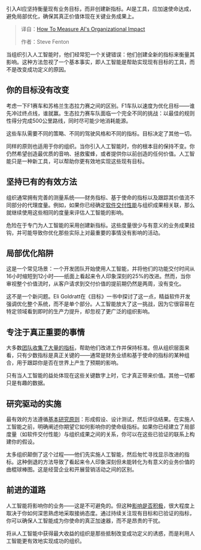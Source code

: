 
<!--
title: 如何量化AI组织影响：价值衡量与效益评估
cover: https://cdn.thenewstack.io/media/2025/10/e1569693-van-tay-media-s2-akdwqoq-unsplash-scaled.jpg
summary: 引入AI应坚持衡量现有业务目标，而非创建新指标。AI是工具，应加速使命达成，避免局部优化，确保其真正价值体现在关键业务成果上。
-->

引入AI应坚持衡量现有业务目标，而非创建新指标。AI是工具，应加速使命达成，避免局部优化，确保其真正价值体现在关键业务成果上。

> 译自：[How To Measure AI's Organizational Impact](https://thenewstack.io/how-to-measure-ais-organizational-impact/)
> 
> 作者：Steve Fenton

当组织引入人工智能时，他们经常犯一个关键错误：他们创建全新的指标来衡量其影响。这种方法忽视了一个基本事实，即人工智能是帮助实现现有目标的工具，而不是改变成功定义的原因。

## 你的目标没有改变

考虑一下F1赛车和苏格兰生态拉力赛之间的区别。F1车队以速度为优化目标——谁先冲过终点线，谁就赢。生态拉力赛车队面临一个完全不同的挑战：以最佳的规则性得分完成500公里路线，同时尽可能少地消耗能源。

这些车队需要不同的策略、不同的驾驶风格和不同的指标。目标决定了其他一切。

同样的原则也适用于你的组织。当你引入人工智能时，你的根本目的保持不变。你仍然希望创造最优质的音响、拯救蜜蜂，或者提供你以前创造的任何价值。人工智能只是一种新工具，可以帮助你更有效地实现这些现有目标。

## 坚持已有的有效方法

组织通常拥有完善的测量系统——财务指标、基于使命的指标以及跟踪其价值流不同部分的代理度量。例如，如果你已经确定[软件交付性能](https://thenewstack.io/stop-blaming-regulation-for-poor-software-delivery-performance/)与组织成果相关联，那么就继续使用这些相同的度量来评估人工智能的影响。

危险在于专门为人工智能的采用创建新指标。这些度量很少与有意义的业务成果挂钩，并可能导致你优化那些实际上对最重要的事情没有影响的活动。

## 局部优化陷阱

这是一个常见场景：一个开发团队开始使用人工智能，并将他们的功能交付时间从16小时缩短到12小时——纸面上看起来令人印象深刻的25%的改进。然而，当你审视整个价值流时，从客户请求到交付价值的提前期仍然是两周，没有变化。

这不是一个新问题。Eli Goldratt在《目标》一书中探讨了这一点，精益软件开发强调优化整个系统，而不是单个部分。人工智能放大了这一挑战，因为它很容易在特定领域看到即时的生产力提升，却忽视了更广泛的组织影响。

## 专注于真正重要的事情

大多数[团队收集了大量的指标](https://thenewstack.io/monitoring-developer-metrics-team-approach-is-best/)，帮助他们改进工作并保持标准。但从组织层面来看，只有少数指标是真正关键的——通常是财务业绩和基于使命的指标的某种组合，用于跟踪你是否在世界上产生了预期的影响。

只有当人工智能的益处体现在这些关键数字上时，它才真正带来价值。其他一切都只是有趣的数据。

## 研究驱动的实施

最有效的方法遵循[基本研究原则](https://thenewstack.io/key-basic-principles-to-secure-kubernetes-future/)：形成假设、设计测试，然后评估结果。在实施人工智能之前，明确阐述你期望它如何影响你的使命级指标。如果你已经建立了局部度量（如软件交付性能）与组织成果之间的关系，你可以在这些已验证的联系上构建你的假设。

太多组织颠倒了这个过程——他们先实施人工智能，然后匆忙寻找显示改进的指标。这种倒退的方法导致了看起来令人印象深刻但未能转化为有意义的业务价值的曲棍球棒图。这是经营企业和开展营销活动之间的区别。

## 前进的道路

人工智能将影响你的业务——这是不可避免的。但这种[影响是否积极](https://thenewstack.io/economists-show-ai-bringing-positive-impact-to-workplaces/)，很大程度上取决于你如何深思熟虑地采取接纳态度。通过持续关注现有目标和已验证的指标，你可以确保人工智能成为你使命的真正加速器，而不是昂贵的干扰。

将从人工智能中获得最大收益的组织是那些抵制改变成功定义的诱惑，而是利用人工智能更有效地实现成功的组织。
